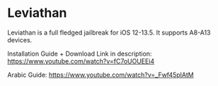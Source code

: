 # Leviathan

Leviathan is a full fledged jailbreak for iOS 12-13.5. It supports A8-A13 devices. 

Installation Guide + Download Link in description: https://www.youtube.com/watch?v=fC7oUOUEEi4

Arabic Guide: https://www.youtube.com/watch?v=_Fwf45pIAtM
